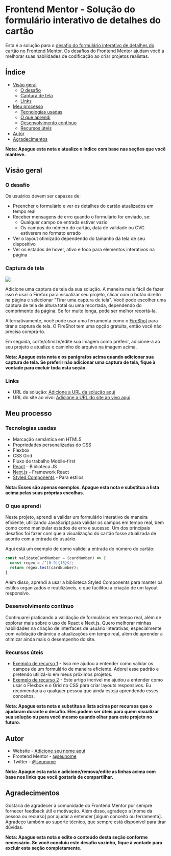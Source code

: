 # Frontend Mentor - Solução do formulário interativo de detalhes do cartão

Esta é a solução para o [desafio do formulário interativo de detalhes do cartão no Frontend Mentor](https://www.frontendmentor.io/challenges/interactive-card-details-form-XpS8cKZDWw). Os desafios do Frontend Mentor ajudam você a melhorar suas habilidades de codificação ao criar projetos realistas.

## Índice

- [Visão geral](#visão-geral)
  - [O desafio](#o-desafio)
  - [Captura de tela](#captura-de-tela)
  - [Links](#links)
- [Meu processo](#meu-processo)
  - [Tecnologias usadas](#tecnologias-usadas)
  - [O que aprendi](#o-que-aprendi)
  - [Desenvolvimento contínuo](#desenvolvimento-contínuo)
  - [Recursos úteis](#recursos-úteis)
- [Autor](#autor)
- [Agradecimentos](#agradecimentos)

**Nota: Apague esta nota e atualize o índice com base nas seções que você manteve.**

## Visão geral

### O desafio

Os usuários devem ser capazes de:

- Preencher o formulário e ver os detalhes do cartão atualizados em tempo real
- Receber mensagens de erro quando o formulário for enviado, se:
  - Qualquer campo de entrada estiver vazio
  - Os campos do número do cartão, data de validade ou CVC estiverem no formato errado
- Ver o layout otimizado dependendo do tamanho da tela de seu dispositivo
- Ver os estados de hover, ativo e foco para elementos interativos na página

### Captura de tela

![](./screenshot.jpg)

Adicione uma captura de tela da sua solução. A maneira mais fácil de fazer isso é usar o Firefox para visualizar seu projeto, clicar com o botão direito na página e selecionar "Tirar uma captura de tela". Você pode escolher uma captura de tela de altura total ou uma recortada, dependendo do comprimento da página. Se for muito longa, pode ser melhor recortá-la.

Alternativamente, você pode usar uma ferramenta como o [FireShot](https://getfireshot.com/) para tirar a captura de tela. O FireShot tem uma opção gratuita, então você não precisa comprá-lo.

Em seguida, corte/otimize/edite sua imagem como preferir, adicione-a ao seu projeto e atualize o caminho do arquivo na imagem acima.

**Nota: Apague esta nota e os parágrafos acima quando adicionar sua captura de tela. Se preferir não adicionar uma captura de tela, fique à vontade para excluir toda esta seção.**

### Links

- URL da solução: [Adicione a URL da solução aqui](https://sua-url-da-solucao.com)
- URL do site ao vivo: [Adicione a URL do site ao vivo aqui](https://seu-site-ao-vivo.com)

## Meu processo

### Tecnologias usadas

- Marcação semântica em HTML5
- Propriedades personalizadas do CSS
- Flexbox
- CSS Grid
- Fluxo de trabalho Mobile-first
- [React](https://reactjs.org/) - Biblioteca JS
- [Next.js](https://nextjs.org/) - Framework React
- [Styled Components](https://styled-components.com/) - Para estilos

**Nota: Esses são apenas exemplos. Apague esta nota e substitua a lista acima pelas suas próprias escolhas.**

### O que aprendi

Neste projeto, aprendi a validar um formulário interativo de maneira eficiente, utilizando JavaScript para validar os campos em tempo real, bem como como manipular estados de erro e sucesso. Um dos principais desafios foi fazer com que a visualização do cartão fosse atualizada de acordo com a entrada do usuário.

Aqui está um exemplo de como validei a entrada do número do cartão:

```js
const validateCardNumber = (cardNumber) => {
  const regex = /^[0-9]{16}$/;
  return regex.test(cardNumber);
}
```

Além disso, aprendi a usar a biblioteca Styled Components para manter os estilos organizados e reutilizáveis, o que facilitou a criação de um layout responsivo.

### Desenvolvimento contínuo

Continuarei praticando a validação de formulários em tempo real, além de explorar mais sobre o uso de React e Next.js. Quero melhorar minhas habilidades na criação de interfaces de usuário interativas, especialmente com validação dinâmica e atualizações em tempo real, além de aprender a otimizar ainda mais o desempenho do site.

### Recursos úteis

- [Exemplo de recurso 1](https://www.exemplo.com) - Isso me ajudou a entender como validar os campos de um formulário de maneira eficiente. Adorei esse padrão e pretendo utilizá-lo em meus próximos projetos.
- [Exemplo de recurso 2](https://www.exemplo.com) - Este artigo incrível me ajudou a entender como usar o Flexbox e o Grid no CSS para criar layouts responsivos. Eu recomendaria a qualquer pessoa que ainda esteja aprendendo esses conceitos.

**Nota: Apague esta nota e substitua a lista acima por recursos que o ajudaram durante o desafio. Eles podem ser úteis para quem visualizar sua solução ou para você mesmo quando olhar para este projeto no futuro.**

## Autor

- Website - [Adicione seu nome aqui](https://www.seu-site.com)
- Frontend Mentor - [@seunome](https://www.frontendmentor.io/profile/seunome)
- Twitter - [@seunome](https://www.twitter.com/seunome)

**Nota: Apague esta nota e adicione/remova/edite as linhas acima com base nos links que você gostaria de compartilhar.**

## Agradecimentos

Gostaria de agradecer à comunidade do Frontend Mentor por sempre fornecer feedback útil e motivação. Além disso, agradeço a [nome da pessoa ou recurso] por ajudar a entender [algum conceito ou ferramenta]. Agradeço também ao suporte técnico, que sempre está disponível para tirar dúvidas.

**Nota: Apague esta nota e edite o conteúdo desta seção conforme necessário. Se você concluiu este desafio sozinho, fique à vontade para excluir esta seção completamente.**